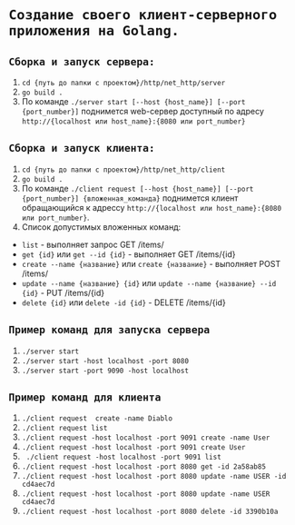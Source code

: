 # `Создание своего клиент-серверного приложения на Golang.`

## `Сборка и запуск сервера:`
1) `cd {путь до папки с проектом}/http/net_http/server`
2) `go build .`
3) По команде `./server start [--host {host_name}] [--port {port_number}]` поднимется web-сервер доступный по адресу `http://{localhost или host_name}:{8080 или port_number}`

## `Сборка и запуск клиента:`

1) `cd {путь до папки с проектом}/http/net_http/client`
2) `go build .`
3) По команде `./client request [--host {host_name}] [--port {port_number}] {вложенная_команда}` поднимется клиент обращающийся к адрессу `http://{localhost или host_name}:{8080 или port_number}`.
4) Список допустимых вложенных команд:
  - `list` - выполняет запрос GET /items/
  - `get {id}` или `get --id {id}` - выполняет GET /items/{id}
  - `create --name {название}` или `create {название}`  - выполняет POST /items/
  - `update --name {название} {id}` или `update --name {название} --id {id}` - PUT /items/{id}
  - `delete {id}` или `delete -id {id}` - DELETE /items/{id}


## `Пример команд для запуска сервера`
1) `./server start  ` 
2) `./server start -host localhost -port 8080`
3)  `./server start -port 9090 -host localhost`

## `Пример команд для клиента`
1) `./client request  create -name Diablo`
2) ` ./client request list `
3) `./client request -host localhost -port 9091 create -name User`
4) `./client request -host localhost -port 9091 create User`
5) ` ./client request -host localhost -port 9091 list`
6) `./client request -host localhost -port 8080 get -id 2a58ab85`
7) `./client request -host localhost -port 8080 update -name USER -id cd4aec7d`
8) `./client request -host localhost -port 8080 update -name USER cd4aec7d`
9) `./client request -host localhost -port 8080 delete -id 3390b10a`

